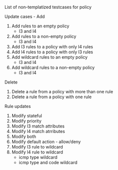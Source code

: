 List of non-templatized testcases for policy

Update cases -
Add
1. Add rules to an empty policy
    - l3 and l4
2. Add rules to a non-empty policy
    - l3 and l4
3. Add l3 rules to a policy with only l4 rules
4. Add l4 rules to a policy with only l3 rules
5. Add wildcard rules to an empty policy
    - l3 and l4
5. Add wildcard rules to a non-empty policy
    - l3 and l4

Delete
1. Delete a rule from a policy with more than one rule
2. Delete a rule from a policy with one rule

Rule updates
1. Modify stateful
2. Modify priority
3. Modify l3 match attributes
4. Modify l4 match atrributes
5. Modify both
6. Modify default action - allow/deny
7. Modify l3 rule to wildcard
8. Modify l4 rule to wildcard
    - icmp type wildcard
    - icmp type and code wildcard
